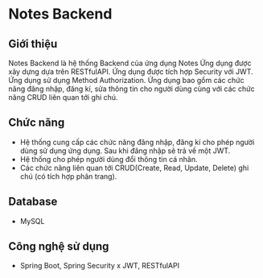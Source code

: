 # Notes Backend

## Giới thiệu
Notes Backend là hệ thống Backend của ứng dụng Notes
Ứng dụng được xây dựng dựa trên RESTfulAPI.
Ứng dụng được tích hợp Security với JWT.
Ứng dụng sử dụng Method Authorization.
Ứng dụng bao gồm các chức năng đăng nhập, đăng kí, sửa thông tin cho người dùng cùng với các chức năng CRUD liên quan tới ghi chú.

## Chức năng
- Hệ thống cung cấp các chức năng đăng nhập, đăng kí cho phép người dùng sử dụng ứng dụng. Sau khi đăng nhập sẽ trả về một JWT.
- Hệ thống cho phép người dùng đổi thông tin cá nhân.
- Các chức năng liên quan tới CRUD(Create, Read, Update, Delete) ghi chú (có tích hợp phân trang).

## Database
- MySQL

## Công nghệ sử dụng
- Spring Boot, Spring Security x JWT, RESTfulAPI

